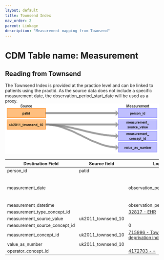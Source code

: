 ```yaml
---
layout: default
title: Townsend Index
nav_order: 2
parent: Linkage
description: "Measurement mapping from Townsend"
---
```


# CDM Table name: Measurement

## Reading from Townsend

The Townsend Index is provided at the practice level and can be linked to patients using the practid. As the source data does not include a specific measurement date, the observation_period_start_date will be used as a proxy.
![](images/townsend_to_measurement.png)

| Destination Field | Source field | Logic | Comment field |
| --- | --- | --- | --- |
| person_id | patid | | |
| measurement_date | | observation_period_start_date | No measurement date is available in source data. Therefore, the observation_period_start_date will be used as a proxy. |
| measurement_datetime | | observation_period_start_date | |
| measurement_type_concept_id | | [32817 - EHR](https://athena.ohdsi.org/search-terms/terms/32817) | |
| measurement_source_value | uk2011_townsend_10 | |  |
| measurement_source_concept_id | | 0 | |
| measurement_concept_id | uk2011_townsend_10 | [715996 - Townsend deprivation index](https://athena.ohdsi.org/search-terms/terms/715996) | |
| value_as_number | uk2011_townsend_10 | | |
| operator_concept_id | | [4172703 - =](https://athena.ohdsi.org/search-terms/terms/4172703) | |
	